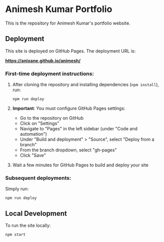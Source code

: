 # Animesh Kumar Portfolio

This is the repository for Animesh Kumar's portfolio website.

## Deployment

This site is deployed on GitHub Pages. The deployment URL is:

**https://anixane.github.io/animesh/**

### First-time deployment instructions:

1. After cloning the repository and installing dependencies (`npm install`), run:
   ```
   npm run deploy
   ```

2. **Important**: You must configure GitHub Pages settings:
   - Go to the repository on GitHub
   - Click on "Settings"
   - Navigate to "Pages" in the left sidebar (under "Code and automation")
   - Under "Build and deployment" > "Source", select "Deploy from a branch"
   - From the branch dropdown, select "gh-pages"
   - Click "Save"

3. Wait a few minutes for GitHub Pages to build and deploy your site

### Subsequent deployments:

Simply run:
```
npm run deploy
```

## Local Development

To run the site locally:
```
npm start
``` 